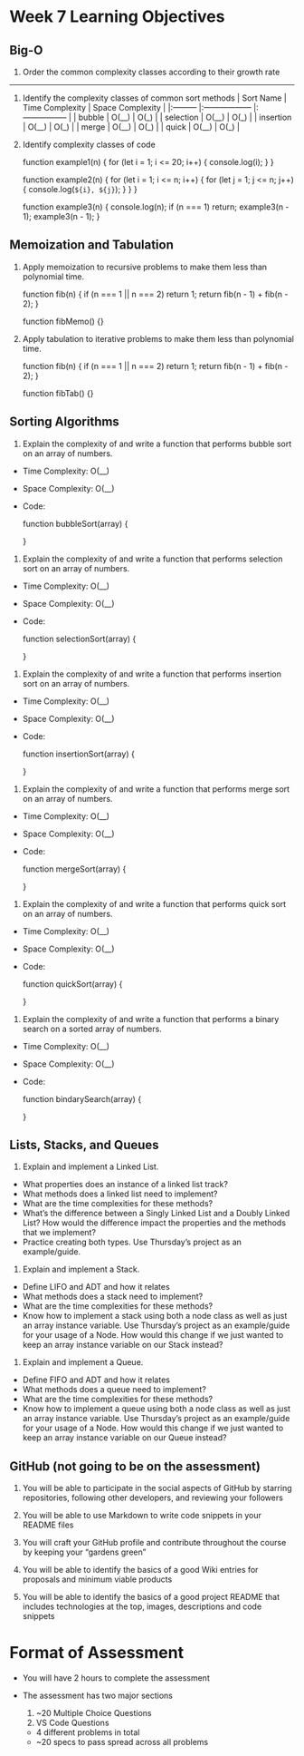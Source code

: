Week 7 Learning Objectives
==========================

Big-O
-----

1.  Order the common complexity classes according to their growth rate

------------------------------------------------------------------------

1.  Identify the complexity classes of common sort methods | Sort Name | Time Complexity | Space Complexity | |:——— |:—————— |:—————– | | bubble | O(\_\_) | O(\_) | | selection | O(\_\_) | O(\_) | | insertion | O(\_\_) | O(\_) | | merge | O(\_\_) | O(\_) | | quick | O(\_\_) | O(\_) |

2.  Identify complexity classes of code

    function example1(n) { for (let i = 1; i &lt;= 20; i++) { console.log(i); } }

    function example2(n) { for (let i = 1; i &lt;= n; i++) { for (let j = 1; j &lt;= n; j++) { console.log(`${i}, ${j}`); } } }

    function example3(n) { console.log(n); if (n === 1) return; example3(n - 1); example3(n - 1); }

Memoization and Tabulation
--------------------------

1.  Apply memoization to recursive problems to make them less than polynomial time.

    function fib(n) { if (n === 1 || n === 2) return 1; return fib(n - 1) + fib(n - 2); }

    function fibMemo() {}

2.  Apply tabulation to iterative problems to make them less than polynomial time.

    function fib(n) { if (n === 1 || n === 2) return 1; return fib(n - 1) + fib(n - 2); }

    function fibTab() {}

Sorting Algorithms
------------------

1.  Explain the complexity of and write a function that performs bubble sort on an array of numbers.

-   Time Complexity: O(\_\_)
-   Space Complexity: O(\_\_)
-   Code:

    function bubbleSort(array) {

    }

1.  Explain the complexity of and write a function that performs selection sort on an array of numbers.

-   Time Complexity: O(\_\_)
-   Space Complexity: O(\_\_)
-   Code:

    function selectionSort(array) {

    }

1.  Explain the complexity of and write a function that performs insertion sort on an array of numbers.

-   Time Complexity: O(\_\_)
-   Space Complexity: O(\_\_)
-   Code:

    function insertionSort(array) {

    }

1.  Explain the complexity of and write a function that performs merge sort on an array of numbers.

-   Time Complexity: O(\_\_)
-   Space Complexity: O(\_\_)
-   Code:

    function mergeSort(array) {

    }

1.  Explain the complexity of and write a function that performs quick sort on an array of numbers.

-   Time Complexity: O(\_\_)
-   Space Complexity: O(\_\_)
-   Code:

    function quickSort(array) {

    }

1.  Explain the complexity of and write a function that performs a binary search on a sorted array of numbers.

-   Time Complexity: O(\_\_)
-   Space Complexity: O(\_\_)
-   Code:

    function bindarySearch(array) {

    }

Lists, Stacks, and Queues
-------------------------

1.  Explain and implement a Linked List.

-   What properties does an instance of a linked list track?
-   What methods does a linked list need to implement?
-   What are the time complexities for these methods?
-   What’s the difference between a Singly Linked List and a Doubly Linked List? How would the difference impact the properties and the methods that we implement?
-   Practice creating both types. Use Thursday’s project as an example/guide.

1.  Explain and implement a Stack.

-   Define LIFO and ADT and how it relates
-   What methods does a stack need to implement?
-   What are the time complexities for these methods?
-   Know how to implement a stack using both a node class as well as just an array instance variable. Use Thursday’s project as an example/guide for your usage of a Node. How would this change if we just wanted to keep an array instance variable on our Stack instead?

1.  Explain and implement a Queue.

-   Define FIFO and ADT and how it relates
-   What methods does a queue need to implement?
-   What are the time complexities for these methods?
-   Know how to implement a queue using both a node class as well as just an array instance variable. Use Thursday’s project as an example/guide for your usage of a Node. How would this change if we just wanted to keep an array instance variable on our Queue instead?

GitHub (not going to be on the assessment)
------------------------------------------

1.  You will be able to participate in the social aspects of GitHub by starring repositories, following other developers, and reviewing your followers

2.  You will be able to use Markdown to write code snippets in your README files

3.  You will craft your GitHub profile and contribute throughout the course by keeping your “gardens green”

4.  You will be able to identify the basics of a good Wiki entries for proposals and minimum viable products

5.  You will be able to identify the basics of a good project README that includes technologies at the top, images, descriptions and code snippets

Format of Assessment
====================

-   You will have 2 hours to complete the assessment
-   The assessment has two major sections
    1.  ~20 Multiple Choice Questions
    2.  VS Code Questions

    -   4 different problems in total
    -   ~20 specs to pass spread across all problems
